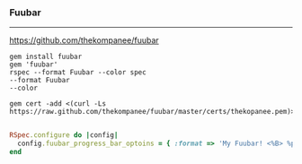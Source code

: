 ### Fuubar
---
https://github.com/thekompanee/fuubar

```
gem install fuubar
gem 'fuubar'
rspec --format Fuubar --color spec
--format Fuubar
--color

gem cert -add <(curl -Ls https://raw.github.com/thekompanee/fuubar/master/certs/thekopanee.pem)>


```

```ruby
RSpec.configure do |config|
  config.fuubar_progress_bar_optoins = { :format => 'My Fuubar! <%B> %p%% %a' }
end



```

```
```

